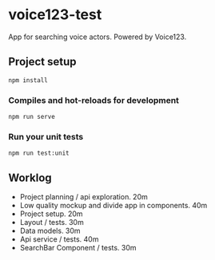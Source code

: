 # voice123-test

App for searching voice actors. Powered by Voice123.

## Project setup

```
npm install
```

### Compiles and hot-reloads for development

```
npm run serve
```

### Run your unit tests

```
npm run test:unit
```

## Worklog

- Project planning / api exploration. 20m
- Low quality mockup and divide app in components. 40m
- Project setup. 20m
- Layout / tests. 30m
- Data models. 30m
- Api service / tests. 40m
- SearchBar Component / tests. 30m
